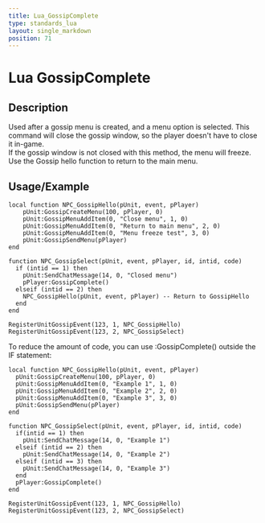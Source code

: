 ```yaml
---
title: Lua_GossipComplete
type: standards_lua
layout: single_markdown
position: 71
---
```


# Lua GossipComplete

## Description

Used after a gossip menu is created, and a menu option is selected. This command will close the gossip window, so the player doesn't have to close it in-game.      
If the gossip window is not closed with this method, the menu will freeze. Use the Gossip hello function to return to the main menu.       

## Usage/Example

```
local function NPC_GossipHello(pUnit, event, pPlayer)
	pUnit:GossipCreateMenu(100, pPlayer, 0)
	pUnit:GossipMenuAddItem(0, "Close menu", 1, 0)
	pUnit:GossipMenuAddItem(0, "Return to main menu", 2, 0)
	pUnit:GossipMenuAddItem(0, "Menu freeze test", 3, 0)
	pUnit:GossipSendMenu(pPlayer)
end
 
function NPC_GossipSelect(pUnit, event, pPlayer, id, intid, code)
  if (intid == 1) then
    pUnit:SendChatMessage(14, 0, "Closed menu")
    pPlayer:GossipComplete()
  elseif (intid == 2) then
    NPC_GossipHello(pUnit, event, pPlayer) -- Return to GossipHello
  end
end
 
RegisterUnitGossipEvent(123, 1, NPC_GossipHello)
RegisterUnitGossipEvent(123, 2, NPC_GossipSelect)
```

To reduce the amount of code, you can use :GossipComplete() outside the IF statement: 

```
local function NPC_GossipHello(pUnit, event, pPlayer)
  pUnit:GossipCreateMenu(100, pPlayer, 0)
  pUnit:GossipMenuAddItem(0, "Example 1", 1, 0)
  pUnit:GossipMenuAddItem(0, "Example 2", 2, 0)
  pUnit:GossipMenuAddItem(0, "Example 3", 3, 0)
  pUnit:GossipSendMenu(pPlayer)
end
 
function NPC_GossipSelect(pUnit, event, pPlayer, id, intid, code)
  if(intid == 1) then
    pUnit:SendChatMessage(14, 0, "Example 1")
  elseif (intid == 2) then
    pUnit:SendChatMessage(14, 0, "Example 2")
  elseif (intid == 3) then
    pUnit:SendChatMessage(14, 0, "Example 3")
  end
  pPlayer:GossipComplete()
end

RegisterUnitGossipEvent(123, 1, NPC_GossipHello)
RegisterUnitGossipEvent(123, 2, NPC_GossipSelect)
```